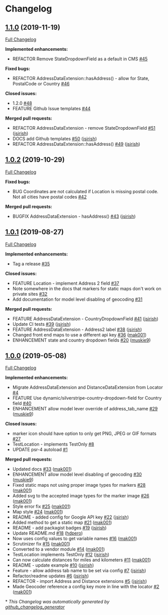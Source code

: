 # Changelog

## [1.1.0](https://github.com/dynamic/silverstripe-geocoder/tree/1.1.0) (2019-11-19)

[Full Changelog](https://github.com/dynamic/silverstripe-geocoder/compare/1.0.2...1.1.0)

**Implemented enhancements:**

- REFACTOR Remove StateDropdownField as a default in CMS [\#45](https://github.com/dynamic/silverstripe-geocoder/issues/45)

**Fixed bugs:**

- REFACTOR AddressDataExtension::hasAddress\(\) - allow for State, PostalCode or Country [\#46](https://github.com/dynamic/silverstripe-geocoder/issues/46)

**Closed issues:**

- 1.2.0 [\#48](https://github.com/dynamic/silverstripe-geocoder/issues/48)
- FEATURE Github Issue templates [\#44](https://github.com/dynamic/silverstripe-geocoder/issues/44)

**Merged pull requests:**

- REFACTOR AddressDataExtension - remove StateDropdownField [\#51](https://github.com/dynamic/silverstripe-geocoder/pull/51) ([jsirish](https://github.com/jsirish))
- DOCS add Github templates [\#50](https://github.com/dynamic/silverstripe-geocoder/pull/50) ([jsirish](https://github.com/jsirish))
- REFACTOR AddressDataExtension::hasAddress\(\) [\#49](https://github.com/dynamic/silverstripe-geocoder/pull/49) ([jsirish](https://github.com/jsirish))

## [1.0.2](https://github.com/dynamic/silverstripe-geocoder/tree/1.0.2) (2019-10-29)

[Full Changelog](https://github.com/dynamic/silverstripe-geocoder/compare/1.0.1...1.0.2)

**Fixed bugs:**

- BUG Coordinates are not calculated if Location is missing postal code. Not all cities have postal codes [\#42](https://github.com/dynamic/silverstripe-geocoder/issues/42)

**Merged pull requests:**

- BUGFIX AddressDataExtension - hasAddress\(\) [\#43](https://github.com/dynamic/silverstripe-geocoder/pull/43) ([jsirish](https://github.com/jsirish))

## [1.0.1](https://github.com/dynamic/silverstripe-geocoder/tree/1.0.1) (2019-08-27)

[Full Changelog](https://github.com/dynamic/silverstripe-geocoder/compare/1.0.0...1.0.1)

**Implemented enhancements:**

- Tag a release [\#35](https://github.com/dynamic/silverstripe-geocoder/issues/35)

**Closed issues:**

- FEATURE Location - implement Address 2 field [\#37](https://github.com/dynamic/silverstripe-geocoder/issues/37)
- Note somewhere in the docs that markers for static maps don't work on private sites [\#32](https://github.com/dynamic/silverstripe-geocoder/issues/32)
- Add documentation for model level disabling of geocoding [\#31](https://github.com/dynamic/silverstripe-geocoder/issues/31)

**Merged pull requests:**

- FEATURE AddressDataExtension - CountryDropdownField [\#41](https://github.com/dynamic/silverstripe-geocoder/pull/41) ([jsirish](https://github.com/jsirish))
- Update CI tests [\#39](https://github.com/dynamic/silverstripe-geocoder/pull/39) ([jsirish](https://github.com/jsirish))
- FEATURE AddressDataExtension - Address2 label [\#38](https://github.com/dynamic/silverstripe-geocoder/pull/38) ([jsirish](https://github.com/jsirish))
- Changed front end maps to use a different api key [\#36](https://github.com/dynamic/silverstripe-geocoder/pull/36) ([mak001](https://github.com/mak001))
- ENHANCEMENT state and country dropdown fields [\#20](https://github.com/dynamic/silverstripe-geocoder/pull/20) ([muskie9](https://github.com/muskie9))

## [1.0.0](https://github.com/dynamic/silverstripe-geocoder/tree/1.0.0) (2019-05-08)

[Full Changelog](https://github.com/dynamic/silverstripe-geocoder/compare/05d0dd93d2b1d28ad4fb46a5bba28c458eaa5423...1.0.0)

**Implemented enhancements:**

- Migrate AddressDataExtension and DistanceDataExtension from Locator [\#4](https://github.com/dynamic/silverstripe-geocoder/issues/4)
- FEATURE Use dynamic/silverstripe-country-dropdown-field for Country field [\#40](https://github.com/dynamic/silverstripe-geocoder/issues/40)
- ENHANCEMENT allow model lever override of address\_tab\_name [\#29](https://github.com/dynamic/silverstripe-geocoder/pull/29) ([muskie9](https://github.com/muskie9))

**Closed issues:**

- marker icon should have option to only get PNG, JPEG or GIF formats [\#27](https://github.com/dynamic/silverstripe-geocoder/issues/27)
- TestLocation - implements TestOnly [\#8](https://github.com/dynamic/silverstripe-geocoder/issues/8)
- UPDATE psr-4 autoload [\#1](https://github.com/dynamic/silverstripe-geocoder/issues/1)

**Merged pull requests:**

- Updated docs [\#33](https://github.com/dynamic/silverstripe-geocoder/pull/33) ([mak001](https://github.com/mak001))
- ENHANCEMENT allow model level disabling of geocoding [\#30](https://github.com/dynamic/silverstripe-geocoder/pull/30) ([muskie9](https://github.com/muskie9))
- Fixed static maps not using proper image types for markers [\#28](https://github.com/dynamic/silverstripe-geocoder/pull/28) ([mak001](https://github.com/mak001))
- Added svg to the accepted image types for the marker image [\#26](https://github.com/dynamic/silverstripe-geocoder/pull/26) ([mak001](https://github.com/mak001))
- Style error fix [\#25](https://github.com/dynamic/silverstripe-geocoder/pull/25) ([mak001](https://github.com/mak001))
- Map style [\#24](https://github.com/dynamic/silverstripe-geocoder/pull/24) ([mak001](https://github.com/mak001))
- README - added config for Google API key [\#22](https://github.com/dynamic/silverstripe-geocoder/pull/22) ([jsirish](https://github.com/jsirish))
- Added method to get a static map [\#21](https://github.com/dynamic/silverstripe-geocoder/pull/21) ([mak001](https://github.com/mak001))
- README - add packagist badges [\#19](https://github.com/dynamic/silverstripe-geocoder/pull/19) ([jsirish](https://github.com/jsirish))
- Update README.md [\#18](https://github.com/dynamic/silverstripe-geocoder/pull/18) ([hdpero](https://github.com/hdpero))
- Now uses config values to get variable names [\#16](https://github.com/dynamic/silverstripe-geocoder/pull/16) ([mak001](https://github.com/mak001))
- Scrutinizer fix [\#15](https://github.com/dynamic/silverstripe-geocoder/pull/15) ([mak001](https://github.com/mak001))
- Converted to a vendor module [\#14](https://github.com/dynamic/silverstripe-geocoder/pull/14) ([mak001](https://github.com/mak001))
- TestLocation implements TestOnly [\#12](https://github.com/dynamic/silverstripe-geocoder/pull/12) ([jsirish](https://github.com/jsirish))
- Can now calculate distances for miles and kilometers [\#11](https://github.com/dynamic/silverstripe-geocoder/pull/11) ([mak001](https://github.com/mak001))
- README - update example [\#10](https://github.com/dynamic/silverstripe-geocoder/pull/10) ([jsirish](https://github.com/jsirish))
- Feature - allow address tab name to be set via config [\#7](https://github.com/dynamic/silverstripe-geocoder/pull/7) ([jsirish](https://github.com/jsirish))
- Refactor/readme updates [\#6](https://github.com/dynamic/silverstripe-geocoder/pull/6) ([jsirish](https://github.com/jsirish))
- REFACTOR - import Address and Distance extensions [\#5](https://github.com/dynamic/silverstripe-geocoder/pull/5) ([jsirish](https://github.com/jsirish))
- Made Geocoder reference a config key more in line with the locator [\#2](https://github.com/dynamic/silverstripe-geocoder/pull/2) ([mak001](https://github.com/mak001))



\* *This Changelog was automatically generated by [github_changelog_generator](https://github.com/github-changelog-generator/github-changelog-generator)*
